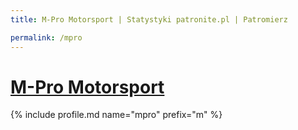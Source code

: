 ```yaml
---
title: M-Pro Motorsport | Statystyki patronite.pl | Patromierz

permalink: /mpro
---
```


# [M-Pro Motorsport](https://patronite.pl/mpro)

{% include profile.md name="mpro" prefix="m" %}
